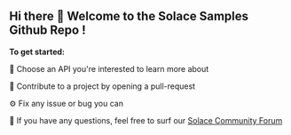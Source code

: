 ## Hi there 👋 Welcome to the Solace Samples Github Repo ! 

**To get started:**

🍿 Choose an API you're interested to learn more about

🥳 Contribute to a project by opening a pull-request

⚙️ Fix any issue or bug you can

🧙 If you have any questions, feel free to surf our [Solace Community Forum](https://solace.community/)
